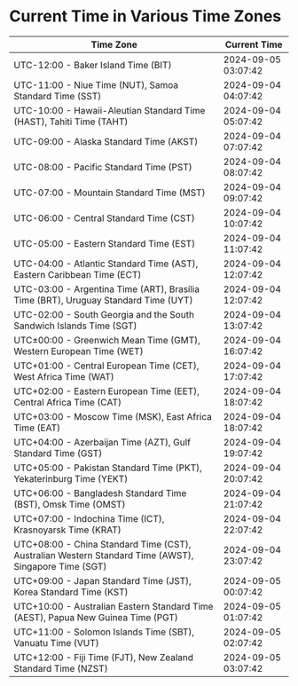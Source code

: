 # Current Time in Various Time Zones

| Time Zone | Current Time |
|-----------|--------------|
| UTC-12:00 - Baker Island Time (BIT) | 2024-09-05 03:07:42 |
| UTC-11:00 - Niue Time (NUT), Samoa Standard Time (SST) | 2024-09-04 04:07:42 |
| UTC-10:00 - Hawaii-Aleutian Standard Time (HAST), Tahiti Time (TAHT) | 2024-09-04 05:07:42 |
| UTC-09:00 - Alaska Standard Time (AKST) | 2024-09-04 07:07:42 |
| UTC-08:00 - Pacific Standard Time (PST) | 2024-09-04 08:07:42 |
| UTC-07:00 - Mountain Standard Time (MST) | 2024-09-04 09:07:42 |
| UTC-06:00 - Central Standard Time (CST) | 2024-09-04 10:07:42 |
| UTC-05:00 - Eastern Standard Time (EST) | 2024-09-04 11:07:42 |
| UTC-04:00 - Atlantic Standard Time (AST), Eastern Caribbean Time (ECT) | 2024-09-04 12:07:42 |
| UTC-03:00 - Argentina Time (ART), Brasília Time (BRT), Uruguay Standard Time (UYT) | 2024-09-04 12:07:42 |
| UTC-02:00 - South Georgia and the South Sandwich Islands Time (SGT) | 2024-09-04 13:07:42 |
| UTC±00:00 - Greenwich Mean Time (GMT), Western European Time (WET) | 2024-09-04 16:07:42 |
| UTC+01:00 - Central European Time (CET), West Africa Time (WAT) | 2024-09-04 17:07:42 |
| UTC+02:00 - Eastern European Time (EET), Central Africa Time (CAT) | 2024-09-04 18:07:42 |
| UTC+03:00 - Moscow Time (MSK), East Africa Time (EAT) | 2024-09-04 18:07:42 |
| UTC+04:00 - Azerbaijan Time (AZT), Gulf Standard Time (GST) | 2024-09-04 19:07:42 |
| UTC+05:00 - Pakistan Standard Time (PKT), Yekaterinburg Time (YEKT) | 2024-09-04 20:07:42 |
| UTC+06:00 - Bangladesh Standard Time (BST), Omsk Time (OMST) | 2024-09-04 21:07:42 |
| UTC+07:00 - Indochina Time (ICT), Krasnoyarsk Time (KRAT) | 2024-09-04 22:07:42 |
| UTC+08:00 - China Standard Time (CST), Australian Western Standard Time (AWST), Singapore Time (SGT) | 2024-09-04 23:07:42 |
| UTC+09:00 - Japan Standard Time (JST), Korea Standard Time (KST) | 2024-09-05 00:07:42 |
| UTC+10:00 - Australian Eastern Standard Time (AEST), Papua New Guinea Time (PGT) | 2024-09-05 01:07:42 |
| UTC+11:00 - Solomon Islands Time (SBT), Vanuatu Time (VUT) | 2024-09-05 02:07:42 |
| UTC+12:00 - Fiji Time (FJT), New Zealand Standard Time (NZST) | 2024-09-05 03:07:42 |
